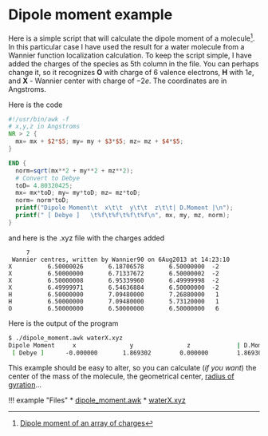 # Dipole moment example
Here is a simple script that will calculate the dipole moment of a molecule[^1]. In this particular case I have used the result for a water molecule from a Wannier function localization calculation. To keep the script simple, I have added the charges of the species as 5th column in the file. You can perhaps change it, so it recognizes **O** with charge of 6 valence electrons, **H** with $1e$, and **X** - Wannier center with charge of $-2e$. The coordinates are in Angstroms.

Here is the code
``` awk
#!/usr/bin/awk -f
# x,y,z in Angstroms
NR > 2 {
  mx= mx + $2*$5; my= my + $3*$5; mz= mz + $4*$5;
}

END {
  norm=sqrt(mx**2 + my**2 + mz**2);
  # Convert to Debye
  toD= 4.80320425;
  mx= mx*toD; my= my*toD; mz= mz*toD;
  norm= norm*toD;
  printf("Dipole Moment\t  x\t\t  y\t\t  z\t\t| D.Moment |\n");
  printf(" [ Debye ]   \t%f\t%f\t%f\t%f\n", mx, my, mz, norm);
}
```

and here is the .xyz file with the charges added
``` xyz
     7
 Wannier centres, written by Wannier90 on 6Aug2013 at 14:23:10
X          6.50000026       6.18706578       6.50000000  -2
X          6.50000000       6.71337672       6.50000002  -2
X          6.50000008       6.95339960       6.49999998  -2
X          6.49999971       6.54636884       6.50000000  -2
H          6.50000000       7.09480000       7.26880000   1
H          6.50000000       7.09480000       5.73120000   1
O          6.50000000       6.50000000       6.50000000   6
```

Here is the output of the program
``` bash hl_lines="1"
$ ./dipole_moment.awk waterX.xyz
Dipole Moment     x               y               z             | D.Moment |
 [ Debye ]      -0.000000       1.869302        0.000000        1.869302
```

This example should be easy to alter, so you can calculate (_if you want_) the center of the mass of the molecule, the geometrical center, [radius of gyration](https://en.wikipedia.org/wiki/Radius_of_gyration)...

!!! example "Files"
    * [dipole_moment.awk](../data/dipole_moment.awk)
    * [waterX.xyz](../data/waterX.xyz)

[^1]: [Dipole moment of an array of charges](https://en.wikipedia.org/wiki/Electric_dipole_moment#Dipole_moment_density_and_polarization_density)
